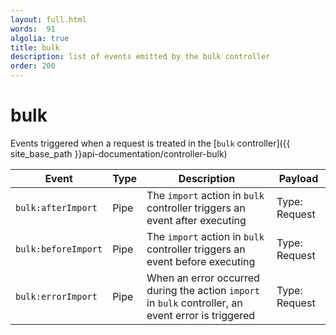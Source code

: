 ```yaml
---
layout: full.html
words:  91
algolia: true
title: bulk
description: list of events emitted by the bulk controller
order: 200
---
```


# bulk

Events triggered when a request is treated in the [`bulk` controller]({{ site_base_path }}api-documentation/controller-bulk)

| Event | Type | Description | Payload |
|-------|------|-------------|---------|
| `bulk:afterImport` | Pipe | The `import` action in `bulk` controller triggers an event after executing | Type: Request |
| `bulk:beforeImport` | Pipe | The `import` action in `bulk` controller triggers an event before executing | Type: Request |
| `bulk:errorImport` | Pipe | When an error occurred during the action `import` in `bulk` controller, an event error is triggered | Type: Request |
